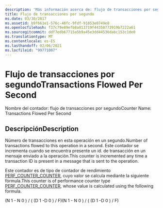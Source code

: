 ```yaml
---
description: 'Más información acerca de: flujo de transacciones por segundo'
title: Flujo de transacciones por segundo
ms.date: 03/30/2017
ms.assetid: b9f661e1-576c-48fc-9fdf-91853e0749e8
ms.openlocfilehash: f37c79e89efb8a013719f44350772919b7222a61
ms.sourcegitcommit: ddf7edb67715a5b9a45e3dd44536dabc153c1de0
ms.translationtype: MT
ms.contentlocale: es-ES
ms.lasthandoff: 02/06/2021
ms.locfileid: "99771007"
---
```

# <a name="transactions-flowed-per-second"></a><span data-ttu-id="04315-103">Flujo de transacciones por segundo</span><span class="sxs-lookup"><span data-stu-id="04315-103">Transactions Flowed Per Second</span></span>

<span data-ttu-id="04315-104">Nombre del contador: flujo de transacciones por segundo</span><span class="sxs-lookup"><span data-stu-id="04315-104">Counter Name:  Transactions Flowed Per Second</span></span>  
  
## <a name="description"></a><span data-ttu-id="04315-105">Descripción</span><span class="sxs-lookup"><span data-stu-id="04315-105">Description</span></span>  

 <span data-ttu-id="04315-106">Número de transacciones en esta operación en un segundo.</span><span class="sxs-lookup"><span data-stu-id="04315-106">Number of transactions flowed to this operation in a second.</span></span> <span data-ttu-id="04315-107">Este contador se incrementa cuando se encuentra presente un id. de transacción en un mensaje enviado a la operación.</span><span class="sxs-lookup"><span data-stu-id="04315-107">This counter is incremented any time a transaction ID is present in a message that is sent to the operation.</span></span>  
  
 <span data-ttu-id="04315-108">Este contador es de tipo de contador de rendimiento [PERF_COUNTER_COUNTER](/previous-versions/windows/it-pro/windows-server-2003/cc740048(v=ws.10)), cuyo valor se calcula mediante la siguiente fórmula.</span><span class="sxs-lookup"><span data-stu-id="04315-108">This counter is of performance counter type [PERF_COUNTER_COUNTER](/previous-versions/windows/it-pro/windows-server-2003/cc740048(v=ws.10)), whose value is calculated using the following formula.</span></span>  
  
 <span data-ttu-id="04315-109">(N 1 - N 0 ) / ( (D 1 -D 0 ) / F)</span><span class="sxs-lookup"><span data-stu-id="04315-109">(N 1 - N 0 ) / ( (D 1 -D 0 ) / F)</span></span>
